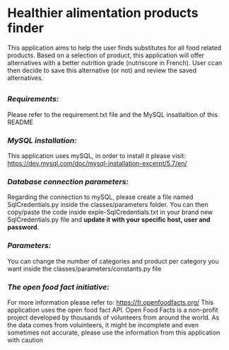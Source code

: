 # Healthier alimentation products finder
This application aims to help the user finds substitutes for all food related products. Based on a selection of product, this application will offer alternatives with a better nutrition grade (nutriscore in French). User ccan then decide to save this alternative (or not) and review the saved alternatives.
##

### *Requirements:* 
Please refer to the requirement.txt file and the MySQL insatlaltion of this README
### *MySQL installation:* 
This application uses mySQL, in order to install it please visit: 
https://dev.mysql.com/doc/mysql-installation-excerpt/5.7/en/
### *Database connection parameters:*
Regarding the connection to mySQL, please create a file named SqlCredentials.py inside the classes/parameters folder.
You can then copy/paste the code inside exple-SqlCredentials.txt in your brand new SqlCredentials.py file and **update it with your specific host, user and password**.
### *Parameters:* 
You can change the number of categories and product per category you want inside the classes/parameters/constants.py file
### *The open food fact initiative:* 
For more information please refer to: https://fr.openfoodfacts.org/
This application uses the open food fact API. 
Open Food Facts is a non-profit project developed by thousands of volunteers from around the world.
As the data comes from voluinteers, it might be incomplete and even sometimes not accurate, please use the information from this application with caution

<!-- Application scope:
Search for aliments in the OFF database (we will use the acronym OFF in this file to refer to Open Food Facts).
Create a local database and store a defined number of aliments from a defined number of categories.(both those numbers being declared in the CONSTANT.py file).


User possibilities:
/- 1 Flush the database (used primarily for development purposes).
/- 2 Find a substitute to an aliment
/- 3 Display the substitutes to aliments that have been saved
/- 4 Quit the program 

Detailed scenario for "-/ 2 Find a substitute to an aliment"
The application display the list of categories with an id for each category.
The user chooses a category by selecting the associated id.
The application displays the products from this category
The user can choose a product from this category for which he desires a substitute.
The program then displays one of several potential subsitutes with a better nutriscore.
The user chooses one of the substitues.
The application offers to save this substitute.
The user chooses to save (or not).
The application save (or not) the substitute inside a dedicated table of our database. -->




